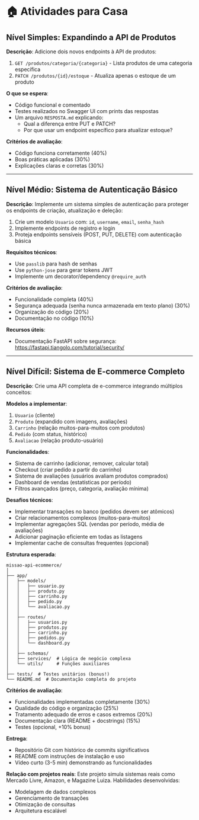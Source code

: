 # 🏠 Atividades para Casa

## **Nível Simples**: Expandindo a API de Produtos

**Descrição**:
Adicione dois novos endpoints à API de produtos:

1. `GET /produtos/categoria/{categoria}` - Lista produtos de uma categoria específica
2. `PATCH /produtos/{id}/estoque` - Atualiza apenas o estoque de um produto

**O que se espera**:

- Código funcional e comentado
- Testes realizados no Swagger UI com prints das respostas
- Um arquivo `RESPOSTA.md` explicando:
  - Qual a diferença entre PUT e PATCH?
  - Por que usar um endpoint específico para atualizar estoque?

**Critérios de avaliação**:

- Código funciona corretamente (40%)
- Boas práticas aplicadas (30%)
- Explicações claras e corretas (30%)

---

## **Nível Médio**: Sistema de Autenticação Básico

**Descrição**:
Implemente um sistema simples de autenticação para proteger os endpoints de criação, atualização e deleção:

1. Crie um modelo `Usuario` com: `id`, `username`, `email`, `senha_hash`
2. Implemente endpoints de registro e login
3. Proteja endpoints sensíveis (POST, PUT, DELETE) com autenticação básica

**Requisitos técnicos**:

- Use `passlib` para hash de senhas
- Use `python-jose` para gerar tokens JWT
- Implemente um decorator/dependency `@require_auth`

**Critérios de avaliação**:

- Funcionalidade completa (40%)
- Segurança adequada (senha nunca armazenada em texto plano) (30%)
- Organização do código (20%)
- Documentação no código (10%)

**Recursos úteis**:

- Documentação FastAPI sobre segurança: <https://fastapi.tiangolo.com/tutorial/security/>

---

## **Nível Difícil**: Sistema de E-commerce Completo

**Descrição**:
Crie uma API completa de e-commerce integrando múltiplos conceitos:

**Modelos a implementar**:

1. `Usuario` (cliente)
2. `Produto` (expandido com imagens, avaliações)
3. `Carrinho` (relação muitos-para-muitos com produtos)
4. `Pedido` (com status, histórico)
5. `Avaliacao` (relação produto-usuário)

**Funcionalidades**:

- Sistema de carrinho (adicionar, remover, calcular total)
- Checkout (criar pedido a partir do carrinho)
- Sistema de avaliações (usuários avaliam produtos comprados)
- Dashboard de vendas (estatísticas por período)
- Filtros avançados (preço, categoria, avaliação mínima)

**Desafios técnicos**:

- Implementar transações no banco (pedidos devem ser atômicos)
- Criar relacionamentos complexos (muitos-para-muitos)
- Implementar agregações SQL (vendas por período, média de avaliações)
- Adicionar paginação eficiente em todas as listagens
- Implementar cache de consultas frequentes (opcional)

**Estrutura esperada**:

```source
missao-api-ecommerce/
│
├── app/
│   ├── models/
│   │   ├── usuario.py
│   │   ├── produto.py
│   │   ├── carrinho.py
│   │   ├── pedido.py
│   │   └── avaliacao.py
│   │
│   ├── routes/
│   │   ├── usuarios.py
│   │   ├── produtos.py
│   │   ├── carrinho.py
│   │   ├── pedidos.py
│   │   └── dashboard.py
│   │
│   ├── schemas/
│   ├── services/  # Lógica de negócio complexa
│   └── utils/     # Funções auxiliares
│
├── tests/  # Testes unitários (bonus!)
└── README.md  # Documentação completa do projeto
```

**Critérios de avaliação**:

- Funcionalidades implementadas completamente (30%)
- Qualidade do código e organização (25%)
- Tratamento adequado de erros e casos extremos (20%)
- Documentação clara (README + docstrings) (15%)
- Testes (opcional, +10% bonus)

**Entrega**:

- Repositório Git com histórico de commits significativos
- README com instruções de instalação e uso
- Vídeo curto (3-5 min) demonstrando as funcionalidades

**Relação com projetos reais**:
Este projeto simula sistemas reais como Mercado Livre, Amazon, e Magazine Luiza. Habilidades desenvolvidas:

- Modelagem de dados complexos
- Gerenciamento de transações
- Otimização de consultas
- Arquitetura escalável
